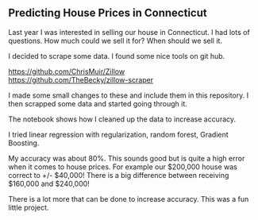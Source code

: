 ## Predicting House Prices in Connecticut

Last year I was interested in selling our house in Connecticut. I had lots of questions. How much could we sell it for? When should we sell it. 

I decided to scrape some data. I found some nice tools on git hub. 

https://github.com/ChrisMuir/Zillow <br /> https://github.com/TheBecky/zillow-scraper

I made some small changes to these and include them in this repository. I then scrapped some data and started going through it. 

The notebook shows how I cleaned up the data to increase accuracy. 

I tried linear regression with regularization, random forest, Gradient Boosting. 

My accuracy was about 80%. This sounds good but is quite a high error when it comes to house prices. For example our $200,000 house was correct to +/- $40,000! 
There is a big difference between receiving $160,000 and $240,000! 

There is a lot more that can be done to increase accuracy. This was a fun little project. 
